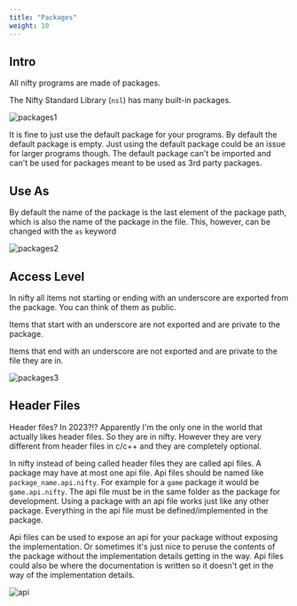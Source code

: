 ```yaml
---
title: "Packages"
weight: 10
---
```


## Intro

All nifty programs are made of packages.

The Nifty Standard Library (`nsl`) has many built-in packages.

![packages1](/images/packages1.svg)

It is fine to just use the default package for your programs. By default the default package is empty. 
Just using the default package could be an issue for larger programs though. 
The default package can't be imported and can't be used for packages meant to be used as 3rd party packages.

## Use As

By default the name of the package is the last element of the package path, which is also the name of the package
 in the file. This, however, can be changed with the `as` keyword

![packages2](/images/packages2.svg)

## Access Level

In nifty all items not starting or ending with an underscore are exported from the package. You can think of them as public.

Items that start with an underscore are not exported and are private to the package.

Items that end with an underscore are not exported and are private to the file they are in.

![packages3](/images/packages3.svg)

## Header Files

Header files? In 2023?!? Apparently I'm the only one in the world that actually likes header files. So they are in nifty. However they are very different from header files in c/c++ and they are completely optional.

In nifty instead of being called header files they are called api files. A package may have at most one api file. Api files should be named like `package_name.api.nifty`. For example for a `game` package it would be `game.api.nifty`. The api file must be in the same folder as the package for development. Using a package with an api file works just like any other package. Everything in the api file must be defined/implemented in the package.

Api files can be used to expose an api for your package without exposing the implementation. Or sometimes it's just nice to peruse the contents of the package without the implementation details getting in the way. Api files could also be where the documentation is written so it doesn't get in the way of the implementation details.

![api](/images/api.svg)
